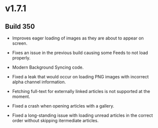 # v1.7.1

## Build 350

- Improves eager loading of images as they are about to appear on screen. 

- Fixes an issue in the previous build causing some Feeds to not load properly. 

- Modern Background Syncing code. 

- Fixed a leak that would occur on loading PNG images with incorrect alpha channel information. 

- Fetching full-text for externally linked articles is not supported at the moment.

- Fixed a crash when opening articles with a gallery.

- Fixed a long-standing issue with loading unread articles in the correct order without skipping itermediate articles. 
